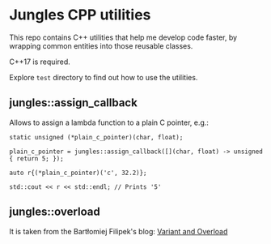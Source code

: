 # Jungles CPP utilities

This repo contains C++ utilities that help me develop code faster, by wrapping common entities into those reusable
classes.

C++17 is required.

Explore `test` directory to find out how to use the utilities.

## jungles::assign_callback

Allows to assign a lambda function to a plain C pointer, e.g.:

```
static unsigned (*plain_c_pointer)(char, float);

plain_c_pointer = jungles::assign_callback([](char, float) -> unsigned { return 5; });

auto r{(*plain_c_pointer)('c', 32.2)};

std::cout << r << std::endl; // Prints '5'
```

## jungles::overload

It is taken from the Bartłomiej Filipek's blog: 
[Variant and Overload](https://www.bfilipek.com/2018/06/variant.html#overload)
